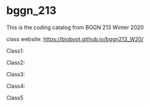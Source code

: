 # bggn_213

This is the coding catalog from BGGN 213 Winter 2020

class website: https://bioboot.github.io/bggn213_W20/

Class1:

Class2:

Class3:

Class4:

Class5


